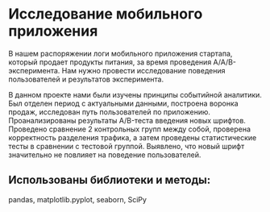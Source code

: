 # Исследование мобильного приложения
В нашем распоряжении логи мобильного приложения стартапа, который продает продукты питания, за время проведения A/A/B-эксперимента. Нам нужно провести исследование поведения пользователей и результатов эксперимента.

В данном проекте нами были изучены принципы событийной аналитики. Был отделен период с актуальными данными, построена воронка продаж, исследован путь пользователей по приложению. Проанализированы результаты A/B-теста введения новых шрифтов. Проведено сравнение 2 контрольных групп между собой, проверена корректность разделения трафика, а затем проведены статистические тесты в сравнении с тестовой группой. Выявлено, что новый шрифт значительно не повлияет на поведение пользователей.

## Использованы библиотеки и методы:

pandas, matplotlib.pyplot, seaborn, SciPy
